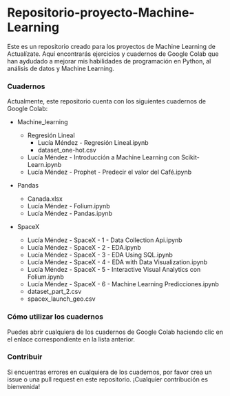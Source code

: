 # Repositorio-proyecto-Machine-Learning

Este es un repositorio creado para los proyectos de Machine Learning de Actualízate. Aquí encontrarás ejercicios y cuadernos de Google Colab que han aydudado a mejorar mis habilidades de programación en Python, al análisis de datos y Machine Learning.

### **Cuadernos**

Actualmente, este repositorio cuenta con los siguientes cuadernos de Google Colab:

- Machine_learning
  - Regresión Lineal
    - Lucía Méndez - Regresión Lineal.ipynb
    - dataset_one-hot.csv
  - Lucía Méndez - Introducción a Machine Learning con Scikit-Learn.ipynb
  - Lucía Méndez - Prophet - Predecir el valor del Café.ipynb
 
- Pandas
  - Canada.xlsx
  - Lucía Méndez - Folium.ipynb
  - Lucía Méndez - Pandas.ipynb

- SpaceX
  - Lucía Méndez - SpaceX - 1 - Data Collection Api.ipynb
  - Lucía Méndez - SpaceX - 2 - EDA.ipynb
  - Lucía Méndez - SpaceX - 3 - EDA Using SQL.ipynb
  - Lucía Méndez - SpaceX - 4 - EDA with Data Visualization.ipynb
  - Lucía Méndez - SpaceX - 5 - Interactive Visual Analytics con Folium.ipynb
  - Lucía Méndez - SpaceX - 6 - Machine Learning Predicciones.ipynb
  - dataset_part_2.csv
  - spacex_launch_geo.csv

### **Cómo utilizar los cuadernos**

Puedes abrir cualquiera de los cuadernos de Google Colab haciendo clic en el enlace correspondiente en la lista anterior.

### **Contribuir**

Si encuentras errores en cualquiera de los cuadernos, por favor crea un issue o una pull request en este repositorio. ¡Cualquier contribución es bienvenida!
